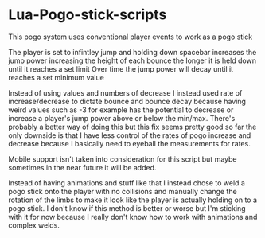 # Lua-Pogo-stick-scripts

This pogo system uses conventional player events to work as a pogo stick

The player is set to infintley jump and holding down spacebar increases the jump power increasing the height of each bounce the longer it is held down until it reaches a set limit
Over time the jump power will decay until it reaches a set minimum value

Instead of using values and numbers of decrease I instead used rate of increase/decrease to dictate bounce and bounce decay because having weird values 
such as -3 for example has the potential to decrease or increase a player's jump power above or below the min/max. There's probably a better way of doing this but this
fix seems pretty good so far the only downside is that I have less control of the rates of pogo increase and decrease because I basically need to eyeball the
measurements for rates.

Mobile support isn't taken into consideration for this script but maybe sometimes in the near future it will be added.

Instead of having animations and stuff like that I instead chose to weld a pogo stick onto the player with no collisions and manually change the rotation of the limbs to make it look like the player
is actually holding on to a pogo stick. I don't know if this method is better or worse but I'm sticking with it for now because I really don't know how to work with animations and complex welds.


